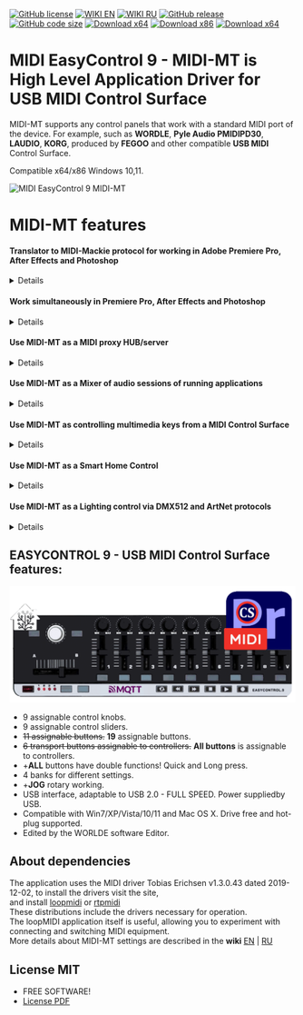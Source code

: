 [![GitHub license](https://img.shields.io/badge/License-MIT-green.svg)](https://github.com/ClaudiaCoord/MIDI-EasyControl-to-Mackie-translator-for-Premiere-Pro/blob/master/LICENSE)
[![WIKI EN](https://img.shields.io/badge/wiki-EN-success)](https://github.com/ClaudiaCoord/MIDI-EasyControl-to-Mackie-translator-for-Premiere-Pro/wiki/EN)
[![WIKI RU](https://img.shields.io/badge/wiki-RU-success)](https://github.com/ClaudiaCoord/MIDI-EasyControl-to-Mackie-translator-for-Premiere-Pro/wiki/RU)
[![GitHub release](https://img.shields.io/github/release/ClaudiaCoord/MIDI-EasyControl-to-Mackie-translator-for-Premiere-Pro.svg)](https://github.com/ClaudiaCoord/MIDI-EasyControl-to-Mackie-translator-for-Premiere-Pro/releases/)
[![GitHub code size](https://img.shields.io/github/languages/code-size/ClaudiaCoord/MIDI-EasyControl-to-Mackie-translator-for-Premiere-Pro)](https://github.com/ClaudiaCoord/MIDI-EasyControl-to-Mackie-translator-for-Premiere-Pro)
[![Download x64](https://img.shields.io/badge/Download-x64-brightgreen.svg?style=flat-square)](https://github.com/ClaudiaCoord/MIDI-EasyControl-to-Mackie-translator-for-Premiere-Pro/releases/download/1.0.6.1/MIDIMT_x64.msi)
[![Download x86](https://img.shields.io/badge/Download-x86-brightgreen.svg?style=flat-square)](https://github.com/ClaudiaCoord/MIDI-EasyControl-to-Mackie-translator-for-Premiere-Pro/releases/download/1.0.6.1/MIDIMT_x86.msi)
[![Download x64](https://img.shields.io/badge/Download-x64%2Fportable-brightgreen.svg?style=flat-square)](https://github.com/ClaudiaCoord/MIDI-EasyControl-to-Mackie-translator-for-Premiere-Pro/releases/download/1.0.6.1/MIDIMT_x64_Portable.zip)

# MIDI EasyControl 9 - MIDI-MT is High Level Application Driver for USB MIDI Control Surface

MIDI-MT supports any control panels that work with a standard MIDI port of the device.
For example, such as __WORDLE__, __Pyle Audio PMIDIPD30__, __LAUDIO__, __KORG__, produced by __FEGOO__ and other compatible __USB MIDI__ Control Surface.  

Compatible x64/x86 Windows 10,11.  

![MIDI EasyControl 9 MIDI-MT](https://claudiacoord.github.io/MIDI-EasyControl-to-Mackie-translator-for-Premiere-Pro/Images/web-logo.png)  

# MIDI-MT features

#### Translator to MIDI-Mackie protocol for working in Adobe Premiere Pro, After Effects and Photoshop
<details>  

Using a MIDI keyboard in «Adobe Premiere Pro», translator of __EasyControl-MIDI__ commands into __MIDI-Mackie__ notation for using the __MIDI Control Surface__.  

You can connect your MIDI keyboard to «Adobe Premiere Pro» or «After Effects», «Photoshop».
Setting up «Premiere Pro» is as simple as selecting a __MIDI__ controller from the __Control Surface__ submenu in the __Setup__ menu.
All you have to do is assign actions to the functions assigned to the controller buttons.  

Adaptation to «Adobe» products boils down to converting MIDI notations of the __EasyControl9__ control panel into __MIDI-Mackie__ for working in «Adobe Premiere Pro». It may work across «Adobe's» entire line of products as long as they use the same MIDI notations in their products.  
Flexible settings, all controls work, unlike analogues.  
All buttons can be assigned dual functions! A quick press or a long press will perform different commands depending on the settings.  
The __JOG control__ works - frame-by-frame movement in the timeline.  

The connection process and setup is described in detail in the [wiki](https://github.com/ClaudiaCoord/MIDI-EasyControl-to-Mackie-translator-for-Premiere-Pro/wiki/EN-Settings-Premiere-Pro).  
</details>

#### Work simultaneously in Premiere Pro, After Effects and Photoshop
<details>  

You can select the number of __MIDI Mackie__ output ports. Maximum value: `3` output ports. This feature will allow you to simultaneously control «Premiere Pro», «After Effects» and «Photoshop» programs from one __MIDI Control Surface__. It is possible to control other software that supports the __MIDI Mackie__ protocol.
</details>

#### Use MIDI-MT as a MIDI proxy HUB/server
<details>  

Can be used __MIDI-MT__ as a __MIDI PROXY__ server. The number of proxy ports can be selected from `1` to `16`. This mode can be used to share one __MIDI input device__ between multiple applications. At the same time, the number of input ports is limited only by the number of connected __MIDI devices__.  

Working in `MIDI HUB` mode.  
You can create a "common port" that will receive commands from __all MIDI devices__ you have connected. Now any software that is connected to the __MIDI proxy output__ ports will receive commands sent from any connected MIDI controller.  
</details>

#### Use MIDI-MT as a Mixer of audio sessions of running applications
<details>  

Application Audio Session Management:  
You can control audio sessions of running applications from a __MIDI Control Surface__, or from the built-in Audio panel.

It is especially important to use the [built-in audio mixer](https://github.com/ClaudiaCoord/MIDI-EasyControl-to-Mackie-translator-for-Premiere-Pro/wiki/EN-Mixer) to control sound in __Windows 11__, where the usual sound controls have been removed, and access to existing ones involves a long journey through the settings menu.

Control can occur either from a __MIDI Control Surface__, or from the built-in sound control panel. To control audio sessions from a __MIDI Control Surface__, there is no need to call up the Audio Panel. The panel is only needed to configure audio using the mouse, or to visualize the status of current audio sessions.
</details>

#### Use MIDI-MT as controlling multimedia keys from a MIDI Control Surface
<details>  

Added an interface for controlling multimedia keys in `Windows 10/11` from a __MIDI Control Surface__.  
</details>

#### Use MIDI-MT as a Smart Home Control
<details>  

Management of “smart devices” using the __MQTT protocol__.  You can integrate a __MIDI Control Surface__ into your smart home system to control various devices.  
Any “Smart Home control” environment based on the __MQTT__ exchange protocol and including an __MQTT__ server is supported.  

In the “[Smart Home system](https://github.com/ClaudiaCoord/MIDI-EasyControl-to-Mackie-translator-for-Premiere-Pro/wiki/EN-Smart-House)”, the __MQTT__ protocol must be at least level `5.0`,
You can work with earlier versions, but stability and full functionality for all commands is not guaranteed.
</details>

#### Use MIDI-MT as a Lighting control via DMX512 and ArtNet protocols
<details>  

Currently, at reasonable prices, a large number of lighting equipment that support control via the __DMX512__ protocol has become available.  

The __DMX512__ protocol is designed to control lighting fixtures. It allows you to control `512` channels simultaneously via one three-wire communication line. Depending on the capabilities of the lighting device, you can change the color, brightness, position of the light beam, switch effects and many other characteristics. As a rule, several channels are used on one lighting fixture. Several devices switched on simultaneously allow using the __DMX512__ control protocol to create light patterns and design elements of varying complexity.

The __ArtNet__ protocol is a network version of the __DMX512__ protocol. Distributed over a local network by sending to broadcast addresses. In this case, the end equipment must support the __ArtNet__ protocol, or a gate must be installed to convert __ArtNet__ network packets to the __DMX512__ protocol.

__MIDI-MT__ supports both of these protocols, both simultaneous and separate operation is possible.
</details>

## EASYCONTROL 9 - USB MIDI Control Surface features:

![MIDI EasyControl 9 Device](docs/Images/web-present.png)  

- 9 assignable control knobs.  
- 9 assignable control sliders.  
- ~~11 assignable buttons.~~ __19__ assignable buttons.
- ~~6 transport buttons assignable to controllers.~~ __All buttons__ is assignable to controllers.  
- +__ALL__ buttons have double functions! Quick and Long press.
- 4 banks for different settings.
- +__JOG__ rotary working.
- USB interface, adaptable to USB 2.0 - FULL SPEED. Power suppliedby USB.  
- Compatible with Win7/XP/Vista/10/11 and Mac OS X. Drive free and hot-plug supported.  
- Edited by the WORLDE software Editor.  

## About dependencies

The application uses the MIDI driver Tobias Erichsen v1.3.0.43 dated 2019-12-02, to install the drivers visit the site,  
and install [loopmidi](https://www.tobias-erichsen.de/software/loopmidi.html) or [rtpmidi](https://www.tobias-erichsen.de/software/rtpmidi.html)  
These distributions include the drivers necessary for operation.  
The loopMIDI application itself is useful, allowing you to experiment with connecting and switching MIDI equipment.  
More details about MIDI-MT settings are described in the __wiki__ [EN](https://github.com/ClaudiaCoord/MIDI-EasyControl-to-Mackie-translator-for-Premiere-Pro/wiki/EN) | [RU](https://github.com/ClaudiaCoord/MIDI-EasyControl-to-Mackie-translator-for-Premiere-Pro/wiki/RU)  

## License MIT

- FREE SOFTWARE!  
- [License PDF](https://claudiacoord.github.io/MIDI-EasyControl-to-Mackie-translator-for-Premiere-Pro/LicenseRu.pdf)  

